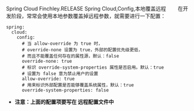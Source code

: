 Spring Cloud Finchley.RELEASE
Spring Cloud,Config,本地覆盖远程
&emsp;&emsp;在开发阶段，常常会使用本地参数覆盖掉远程参数，就需要进行一下配置：

```
spring:
  cloud:
    config:
      # 当 allow-override 为 true 时，
      # override-none 设置为 true，外部的配置优先级更低，
      # 而且不能覆盖任何存在的属性源，默认：false
      override-none: true
      # 标识 override-system-properties 属性是否启用。默认：true
      # 设置为 false 意为禁止用户的设置
      allow-override: true
      # 用来标识外部配置是否能够覆盖系统属性，默认：true
      override-system-properties: false
```

* **注意：上面的配置项要写在 远程配置文件中**
